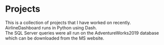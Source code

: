 # Projects
This is a collection of projects that I have worked on recently.  
AirlineDashboard runs in Python using Dash.  
The SQL Server queries were all run on the AdventureWorks2019 database which can be downloaded from the MS website.
